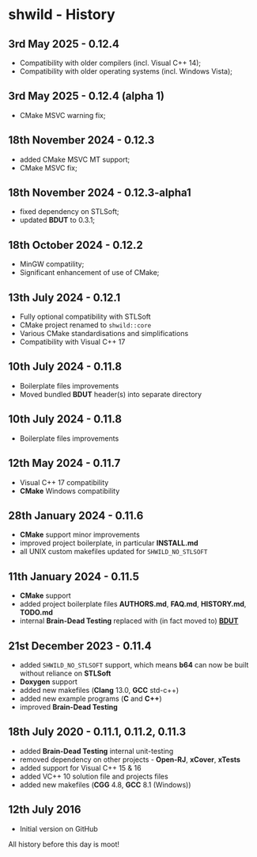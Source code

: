 # shwild - History


## 3rd May 2025 - 0.12.4

* Compatibility with older compilers (incl. Visual C++ 14);
* Compatibility with older operating systems (incl. Windows Vista);


## 3rd May 2025 - 0.12.4 (alpha 1)

* CMake MSVC warning fix;


## 18th November 2024 - 0.12.3

* added CMake MSVC MT support;
* CMake MSVC fix;


## 18th November 2024 - 0.12.3-alpha1

* fixed dependency on STLSoft;
* updated **BDUT** to 0.3.1;


## 18th October 2024 - 0.12.2

* MinGW compatility;
* Significant enhancement of use of CMake;


## 13th July 2024 - 0.12.1

* Fully optional compatibility with STLSoft
* CMake project renamed to `shwild::core`
* Various CMake standardisations and simplifications
* Compatibility with Visual C++ 17


## 10th July 2024 - 0.11.8

* Boilerplate files improvements
* Moved bundled **BDUT** header(s) into separate directory


## 10th July 2024 - 0.11.8

* Boilerplate files improvements


## 12th May 2024 - 0.11.7

* Visual C++ 17 compatibility
* **CMake** Windows compatibility


## 28th January 2024 - 0.11.6

* **CMake** support minor improvements
* improved project boilerplate, in particular **INSTALL.md**
* all UNIX custom makefiles updated for `SHWILD_NO_STLSOFT`


## 11th January 2024 - 0.11.5

* **CMake** support
* added project boilerplate files **AUTHORS.md**, **FAQ.md**, **HISTORY.md**, **TODO.md**
* internal **Brain-Dead Testing** replaced with (in fact moved to) [**BDUT**](https://github.com/synesissoftware/BDUT)


## 21st December 2023 - 0.11.4

* added `SHWILD_NO_STLSOFT` support, which means **b64** can now be built without reliance on **STLSoft**
* **Doxygen** support
* added new makefiles (**Clang** 13.0, **GCC** std-c++)
* added new example programs (**C** and **C++**)
* improved **Brain-Dead Testing**


## 18th July 2020 - 0.11.1, 0.11.2, 0.11.3

* added **Brain-Dead Testing** internal unit-testing
* removed dependency on other projects - **Open-RJ**, **xCover**, **xTests**
* added support for Visual C++ 15 & 16
* added VC++ 10 solution file and projects files
* added new makefiles (**CGG** 4.8, **GCC** 8.1 (Windows))


## 12th July 2016

* Initial version on GitHub


All history before this day is moot!


<!-- ########################### end of file ########################### -->

